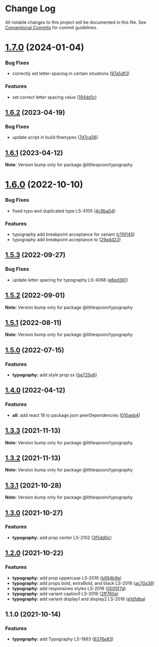 # Change Log

All notable changes to this project will be documented in this file.
See [Conventional Commits](https://conventionalcommits.org) for commit guidelines.

# [1.7.0](https://github.com/little-spoon-dev/design-system/compare/@littlespoon/typography@1.6.2...@littlespoon/typography@1.7.0) (2024-01-04)

### Bug Fixes

- correctly set letter-spacing in certain situations ([97a5df3](https://github.com/little-spoon-dev/design-system/commit/97a5df3e149e4b684a190e8fd1f30cf790b154d6))

### Features

- set correct letter spacing value ([194dd1c](https://github.com/little-spoon-dev/design-system/commit/194dd1c21a7b493dd12874623e7010f355dbecb2))

## [1.6.2](https://github.com/little-spoon-dev/design-system/compare/@littlespoon/typography@1.6.1...@littlespoon/typography@1.6.2) (2023-04-19)

### Bug Fixes

- update script in build flowtypes ([7d7ca56](https://github.com/little-spoon-dev/design-system/commit/7d7ca56155fd445a52d834ab95829cfccb2aca59))

## [1.6.1](https://github.com/little-spoon-dev/design-system/compare/@littlespoon/typography@1.6.0...@littlespoon/typography@1.6.1) (2023-04-12)

**Note:** Version bump only for package @littlespoon/typography

# [1.6.0](https://github.com/little-spoon-dev/design-system/compare/@littlespoon/typography@1.5.3...@littlespoon/typography@1.6.0) (2022-10-10)

### Bug Fixes

- fixed typo and duplicated type LS-4105 ([4c8ba04](https://github.com/little-spoon-dev/design-system/commit/4c8ba04a22104ecc7b7956f889c71b8d5a4e78fd))

### Features

- typography add breakpoint acceptance for variant ([c119145](https://github.com/little-spoon-dev/design-system/commit/c1191459454b8b2cced32a2f39d274549be25a6b))
- typography add breakpoint acceptance to ([29a4d23](https://github.com/little-spoon-dev/design-system/commit/29a4d2339b8fee776c5fe6404cfb4846d246deb0))

## [1.5.3](https://github.com/little-spoon-dev/design-system/compare/@littlespoon/typography@1.5.2...@littlespoon/typography@1.5.3) (2022-09-27)

### Bug Fixes

- update letter spacing for typography LS-4066 ([e6ed361](https://github.com/little-spoon-dev/design-system/commit/e6ed36161d8d7d2e07cffcd05e3c5a90b3061c55))

## [1.5.2](https://github.com/little-spoon-dev/design-system/compare/@littlespoon/typography@1.5.1...@littlespoon/typography@1.5.2) (2022-09-01)

**Note:** Version bump only for package @littlespoon/typography

## [1.5.1](https://github.com/little-spoon-dev/design-system/compare/@littlespoon/typography@1.5.0...@littlespoon/typography@1.5.1) (2022-08-11)

**Note:** Version bump only for package @littlespoon/typography

## [1.5.0](https://github.com/little-spoon-dev/design-system/compare/@littlespoon/typography@1.4.0...@littlespoon/typography@1.5.0) (2022-07-15)

### Features

- **typography:** add style prop sx ([be725e6](https://github.com/little-spoon-dev/design-system/commit/be725e690c01db83caf0b3e3abbc6ebf12730ce4))

## [1.4.0](https://github.com/little-spoon-dev/design-system/compare/@littlespoon/typography@1.3.3...@littlespoon/typography@1.4.0) (2022-04-12)

### Features

- **all:** add react 18 to package.json peerDependencies ([010aeb4](https://github.com/little-spoon-dev/design-system/commit/010aeb4320c92dd1747093904b0d82c7743eb8e8))

## [1.3.3](https://github.com/little-spoon-dev/design-system/compare/@littlespoon/typography@1.3.2...@littlespoon/typography@1.3.3) (2021-11-13)

**Note:** Version bump only for package @littlespoon/typography

## [1.3.2](https://github.com/little-spoon-dev/design-system/compare/@littlespoon/typography@1.3.1...@littlespoon/typography@1.3.2) (2021-11-13)

**Note:** Version bump only for package @littlespoon/typography

## [1.3.1](https://github.com/little-spoon-dev/design-system/compare/@littlespoon/typography@1.3.0...@littlespoon/typography@1.3.1) (2021-10-28)

**Note:** Version bump only for package @littlespoon/typography

## [1.3.0](https://github.com/little-spoon-dev/design-system/compare/@littlespoon/typography@1.2.0...@littlespoon/typography@1.3.0) (2021-10-27)

### Features

- **typography:** add prop center LS-2102 ([3f5dd0c](https://github.com/little-spoon-dev/design-system/commit/3f5dd0ce84b283807b31e7c3f846d4678cf5a7f4))

## [1.2.0](https://github.com/little-spoon-dev/design-system/compare/@littlespoon/typography@1.1.0...@littlespoon/typography@1.2.0) (2021-10-22)

### Features

- **typography:** add prop uppercase LS-2016 ([b994b9a](https://github.com/little-spoon-dev/design-system/commit/b994b9a7e384752adaf82094dd5cc65b04d8d884))
- **typography:** add props bold, extraBold, and black LS-2016 ([ac70a39](https://github.com/little-spoon-dev/design-system/commit/ac70a39b8e84ee7f6ee560a6b4e00d897b947782))
- **typography:** add responsives styles LS-2016 ([0005f7d](https://github.com/little-spoon-dev/design-system/commit/0005f7da855a0f1bea315a9c39b75a3a034bc025))
- **typography:** add variant caption1 LS-2016 ([2ff760a](https://github.com/little-spoon-dev/design-system/commit/2ff760aa5970d3c07caeec43979677ab42994490))
- **typography:** add variant display1 and display2 LS-2016 ([e1d1dba](https://github.com/little-spoon-dev/design-system/commit/e1d1dba5e256f3c2893bdfafdc74732b9859b0d1))

## 1.1.0 (2021-10-14)

### Features

- **typography:** add Typography LS-1883 ([6376e83](https://github.com/little-spoon-dev/design-system/commit/6376e837bb7ade05c4ca9d1d8aae0788d7d2a909))
